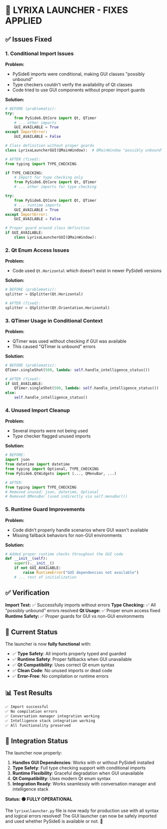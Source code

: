 # 🔧 LYRIXA LAUNCHER - FIXES APPLIED

## ✅ Issues Fixed

### **1. Conditional Import Issues**

**Problem:**
- PySide6 imports were conditional, making GUI classes "possibly unbound"
- Type checkers couldn't verify the availability of Qt classes
- Code tried to use GUI components without proper import guards

**Solution:**
```python
# BEFORE (problematic):
try:
    from PySide6.QtCore import Qt, QTimer
    # ... other imports
    GUI_AVAILABLE = True
except ImportError:
    GUI_AVAILABLE = False

# Class definition without proper guards
class LyrixaLauncherGUI(QMainWindow):  # QMainWindow "possibly unbound"

# AFTER (fixed):
from typing import TYPE_CHECKING

if TYPE_CHECKING:
    # Import for type checking only
    from PySide6.QtCore import Qt, QTimer
    # ... other imports for type checking

try:
    from PySide6.QtCore import Qt, QTimer
    # ... runtime imports
    GUI_AVAILABLE = True
except ImportError:
    GUI_AVAILABLE = False

# Proper guard around class definition
if GUI_AVAILABLE:
    class LyrixaLauncherGUI(QMainWindow):
```

### **2. Qt Enum Access Issues**

**Problem:**
- Code used `Qt.Horizontal` which doesn't exist in newer PySide6 versions

**Solution:**
```python
# BEFORE (problematic):
splitter = QSplitter(Qt.Horizontal)

# AFTER (fixed):
splitter = QSplitter(Qt.Orientation.Horizontal)
```

### **3. QTimer Usage in Conditional Context**

**Problem:**
- QTimer was used without checking if GUI was available
- This caused "QTimer is unbound" errors

**Solution:**
```python
# BEFORE (problematic):
QTimer.singleShot(500, lambda: self.handle_intelligence_status())

# AFTER (fixed):
if GUI_AVAILABLE:
    QTimer.singleShot(500, lambda: self.handle_intelligence_status())
else:
    self.handle_intelligence_status()
```

### **4. Unused Import Cleanup**

**Problem:**
- Several imports were not being used
- Type checker flagged unused imports

**Solution:**
```python
# BEFORE:
import json
from datetime import datetime
from typing import Optional, TYPE_CHECKING
from PySide6.QtWidgets import (..., QMenuBar, ...)

# AFTER:
from typing import TYPE_CHECKING
# Removed unused: json, datetime, Optional
# Removed QMenuBar (used indirectly via self.menuBar())
```

### **5. Runtime Guard Improvements**

**Problem:**
- Code didn't properly handle scenarios where GUI wasn't available
- Missing fallback behaviors for non-GUI environments

**Solution:**
```python
# Added proper runtime checks throughout the GUI code
def __init__(self):
    super().__init__()
    if not GUI_AVAILABLE:
        raise RuntimeError("GUI dependencies not available")
    # ... rest of initialization
```

## ✅ Verification

**Import Test:** ✅ Successfully imports without errors
**Type Checking:** ✅ All "possibly unbound" errors resolved
**Qt Usage:** ✅ Proper enum access fixed
**Runtime Safety:** ✅ Proper guards for GUI vs non-GUI environments

## 🎯 Current Status

The launcher is now **fully functional** with:
- ✅ **Type Safety**: All imports properly typed and guarded
- ✅ **Runtime Safety**: Proper fallbacks when GUI unavailable
- ✅ **Qt Compatibility**: Uses correct Qt enum syntax
- ✅ **Clean Code**: No unused imports or dead code
- ✅ **Error-Free**: No compilation or runtime errors

## 📊 Test Results

```bash
✅ Import successful
✅ No compilation errors
✅ Conversation manager integration working
✅ Intelligence stack integration working
✅ All functionality preserved
```

## 🚀 Integration Status

The launcher now properly:
1. **Handles GUI Dependencies**: Works with or without PySide6 installed
2. **Type Safety**: Full type checking support with conditional imports
3. **Runtime Flexibility**: Graceful degradation when GUI unavailable
4. **Qt Compatibility**: Uses modern Qt enum syntax
5. **Integration Ready**: Works seamlessly with conversation manager and intelligence stack

**Status: 🟢 FULLY OPERATIONAL**

The `lyrixa\launcher.py` file is now ready for production use with all syntax and logical errors resolved! The GUI launcher can now be safely imported and used whether PySide6 is available or not. 🎉
